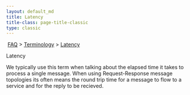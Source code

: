 ```yaml
---
layout: default_md
title: Latency 
title-class: page-title-classic
type: classic
---
```


 [FAQ](faq) > [Terminology](terminology) > [Latency](latency)


Latency

We typically use this term when talking about the elapsed time it takes to process a single message. When using Request-Response message topologies its often means the round trip time for a message to flow to a service and for the reply to be recieved.

